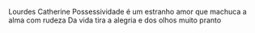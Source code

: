 Lourdes Catherine
Possessividade é um estranho amor que machuca a alma com rudeza Da vida tira a alegria e dos olhos muito pranto
